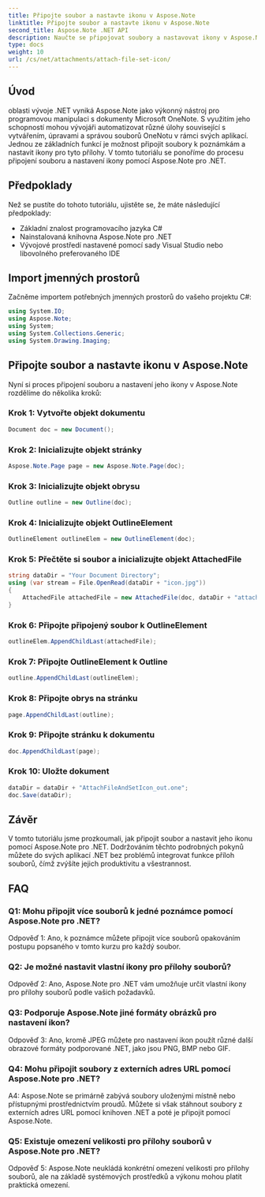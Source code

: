 ```yaml
---
title: Připojte soubor a nastavte ikonu v Aspose.Note
linktitle: Připojte soubor a nastavte ikonu v Aspose.Note
second_title: Aspose.Note .NET API
description: Naučte se připojovat soubory a nastavovat ikony v Aspose.Note pro .NET. Vylepšete své aplikace .NET pomocí tohoto podrobného návodu.
type: docs
weight: 10
url: /cs/net/attachments/attach-file-set-icon/
---
```

## Úvod

oblasti vývoje .NET vyniká Aspose.Note jako výkonný nástroj pro programovou manipulaci s dokumenty Microsoft OneNote. S využitím jeho schopností mohou vývojáři automatizovat různé úlohy související s vytvářením, úpravami a správou souborů OneNotu v rámci svých aplikací. Jednou ze základních funkcí je možnost připojit soubory k poznámkám a nastavit ikony pro tyto přílohy. V tomto tutoriálu se ponoříme do procesu připojení souboru a nastavení ikony pomocí Aspose.Note pro .NET.

## Předpoklady

Než se pustíte do tohoto tutoriálu, ujistěte se, že máte následující předpoklady:

- Základní znalost programovacího jazyka C#
- Nainstalovaná knihovna Aspose.Note pro .NET
- Vývojové prostředí nastavené pomocí sady Visual Studio nebo libovolného preferovaného IDE

## Import jmenných prostorů

Začněme importem potřebných jmenných prostorů do vašeho projektu C#:

```csharp
using System.IO;
using Aspose.Note;
using System;
using System.Collections.Generic;
using System.Drawing.Imaging;
```

## Připojte soubor a nastavte ikonu v Aspose.Note

Nyní si proces připojení souboru a nastavení jeho ikony v Aspose.Note rozdělíme do několika kroků:

### Krok 1: Vytvořte objekt dokumentu

```csharp
Document doc = new Document();
```

### Krok 2: Inicializujte objekt stránky

```csharp
Aspose.Note.Page page = new Aspose.Note.Page(doc);
```

### Krok 3: Inicializujte objekt obrysu

```csharp
Outline outline = new Outline(doc);
```

### Krok 4: Inicializujte objekt OutlineElement

```csharp
OutlineElement outlineElem = new OutlineElement(doc);
```

### Krok 5: Přečtěte si soubor a inicializujte objekt AttachedFile

```csharp
string dataDir = "Your Document Directory";
using (var stream = File.OpenRead(dataDir + "icon.jpg"))
{
    AttachedFile attachedFile = new AttachedFile(doc, dataDir + "attachment.txt", stream, ImageFormat.Jpeg);
}
```

### Krok 6: Připojte připojený soubor k OutlineElement

```csharp
outlineElem.AppendChildLast(attachedFile);
```

### Krok 7: Připojte OutlineElement k Outline

```csharp
outline.AppendChildLast(outlineElem);
```

### Krok 8: Připojte obrys na stránku

```csharp
page.AppendChildLast(outline);
```

### Krok 9: Připojte stránku k dokumentu

```csharp
doc.AppendChildLast(page);
```

### Krok 10: Uložte dokument

```csharp
dataDir = dataDir + "AttachFileAndSetIcon_out.one";
doc.Save(dataDir);
```

## Závěr

V tomto tutoriálu jsme prozkoumali, jak připojit soubor a nastavit jeho ikonu pomocí Aspose.Note pro .NET. Dodržováním těchto podrobných pokynů můžete do svých aplikací .NET bez problémů integrovat funkce příloh souborů, čímž zvýšíte jejich produktivitu a všestrannost.

## FAQ

### Q1: Mohu připojit více souborů k jedné poznámce pomocí Aspose.Note pro .NET?

Odpověď 1: Ano, k poznámce můžete připojit více souborů opakováním postupu popsaného v tomto kurzu pro každý soubor.

### Q2: Je možné nastavit vlastní ikony pro přílohy souborů?

Odpověď 2: Ano, Aspose.Note pro .NET vám umožňuje určit vlastní ikony pro přílohy souborů podle vašich požadavků.

### Q3: Podporuje Aspose.Note jiné formáty obrázků pro nastavení ikon?

Odpověď 3: Ano, kromě JPEG můžete pro nastavení ikon použít různé další obrazové formáty podporované .NET, jako jsou PNG, BMP nebo GIF.

### Q4: Mohu připojit soubory z externích adres URL pomocí Aspose.Note pro .NET?

A4: Aspose.Note se primárně zabývá soubory uloženými místně nebo přístupnými prostřednictvím proudů. Můžete si však stáhnout soubory z externích adres URL pomocí knihoven .NET a poté je připojit pomocí Aspose.Note.

### Q5: Existuje omezení velikosti pro přílohy souborů v Aspose.Note pro .NET?

Odpověď 5: Aspose.Note neukládá konkrétní omezení velikosti pro přílohy souborů, ale na základě systémových prostředků a výkonu mohou platit praktická omezení.